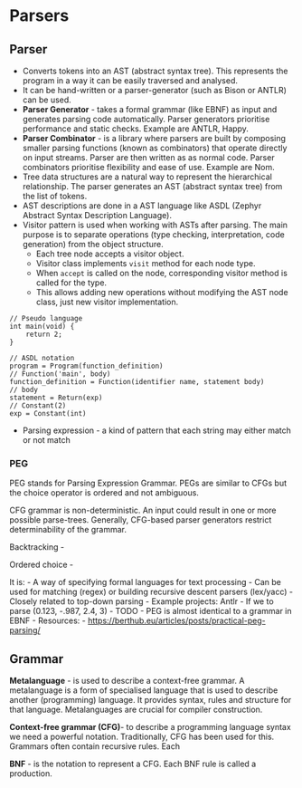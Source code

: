 # Parsers

## Parser

- Converts tokens into an AST (abstract syntax tree). This represents the
  program in a way it can be easily traversed and analysed.
- It can be hand-written or a parser-generator (such as Bison or ANTLR) can be 
used.
- **Parser Generator** - takes a formal grammar (like EBNF) as input and generates parsing 
  code automatically. Parser generators prioritise performance and static checks. Example are ANTLR, Happy.
- **Parser Combinator** - is a library where parsers are built by composing smaller parsing 
functions (known as combinators) that operate directly on input streams. Parser are then written as as normal code. Parser combinators prioritise flexibility and ease of use. Example are Nom.
- Tree data structures are a natural way to represent the hierarchical relationship.
The parser generates an AST (abstract syntax tree) from the list of tokens.
- AST descriptions are done in a AST language like ASDL (Zephyr Abstract Syntax 
Description Language).
- Visitor pattern is used when working with ASTs after parsing. The main purpose is to separate operations (type checking, interpretation, code generation) from the object structure.
  - Each tree node accepts a visitor object.
  - Visitor class implements `visit` method for each node type.
  - When `accept` is called on the node, corresponding visitor method is called for the type.
  - This allows adding new operations without modifying the AST node class, just new visitor implementation.


```
// Pseudo language
int main(void) {
    return 2;
}
```

```
// ASDL notation
program = Program(function_definition)
// Function('main', body)
function_definition = Function(identifier name, statement body)
// body
statement = Return(exp)
// Constant(2)
exp = Constant(int)
```

- Parsing expression - a kind of pattern that each string may either match or 
not match

### PEG

PEG stands for Parsing Expression Grammar. PEGs are similar to CFGs but the choice 
operator is ordered and not ambiguous.

CFG grammar is non-deterministic. An input could result in one or more possible 
parse-trees. Generally, CFG-based parser generators restrict determinability of 
the grammar.

Backtracking - 

Ordered choice - 

It is:
    - A way of specifying formal languages for text processing
	- Can be used for matching (regex) or building recursive descent parsers 
    (lex/yacc)
	- Closely related to top-down parsing
	- Example projects: Antlr
	- If we to parse (0.123, -.987, 2.4, 3)
        - TODO
	- PEG is almost identical to a grammar in EBNF
	- Resources:
        - https://berthub.eu/articles/posts/practical-peg-parsing/

## Grammar

**Metalanguage** - is used to describe a context-free grammar. 
A metalanguage is a form of specialised language that is used to describe another 
(programming) language. It provides syntax, rules and structure for that language. 
Metalanguages are crucial for compiler construction.

**Context-free grammar (CFG)**- to describe a programming language syntax we need a 
powerful notation. Traditionally, CFG has been used for this. Grammars often contain 
recursive rules. Each

**BNF** - is the notation to represent a CFG. Each BNF rule is called a production. 


